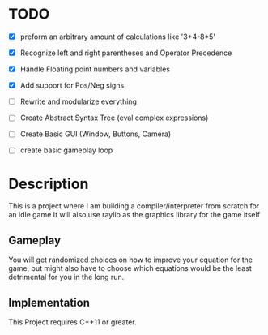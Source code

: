 # TODO
- [x] preform an arbitrary amount of calculations like '3+4-8*5'
- [x] Recognize left and right parentheses and Operator Precedence
- [x] Handle Floating point numbers and variables
- [x] Add support for Pos/Neg signs
- [ ] Rewrite and modularize everything
- [ ] Create Abstract Syntax Tree (eval complex expressions)
- [ ] Create Basic GUI (Window, Buttons, Camera)
- [ ] create basic gameplay loop


# Description
This is a project where I am building a compiler/interpreter from scratch for an idle game 
It will also use raylib as the graphics library for the game itself

## Gameplay
You will get randomized choices on how to improve your equation for the game, but might also have to choose which equations
would be the least detrimental for you in the long run.

## Implementation 
This Project requires C++11 or greater.
